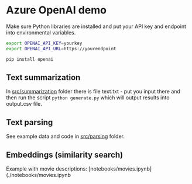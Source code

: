 # Azure OpenAI demo
Make sure Python libraries are installed and put your API key and endpoint into environmental variables.

```bash
export OPENAI_API_KEY=yourkey
export OPENAI_API_URL=https://yourendpoint

pip install openai
```

## Text summarization
In [src/summarization](./src/summarization/) folder there is file text.txt - put you input there and then run the script ```python generate.py``` which will output results into output.csv file.

## Text parsing
See example data and code in [src/parsing](./src/parsing/) folder.

## Embeddings (similarity search)
Example with movie descriptions: [notebooks/movies.ipynb](./notebooks/movies.ipynb